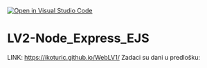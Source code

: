 [![Open in Visual Studio Code](https://classroom.github.com/assets/open-in-vscode-2e0aaae1b6195c2367325f4f02e2d04e9abb55f0b24a779b69b11b9e10269abc.svg)](https://classroom.github.com/online_ide?assignment_repo_id=19113012&assignment_repo_type=AssignmentRepo)
# LV2-Node_Express_EJS

LINK: https://ikoturic.github.io/WebLV1/
Zadaci su dani u predlošku:
